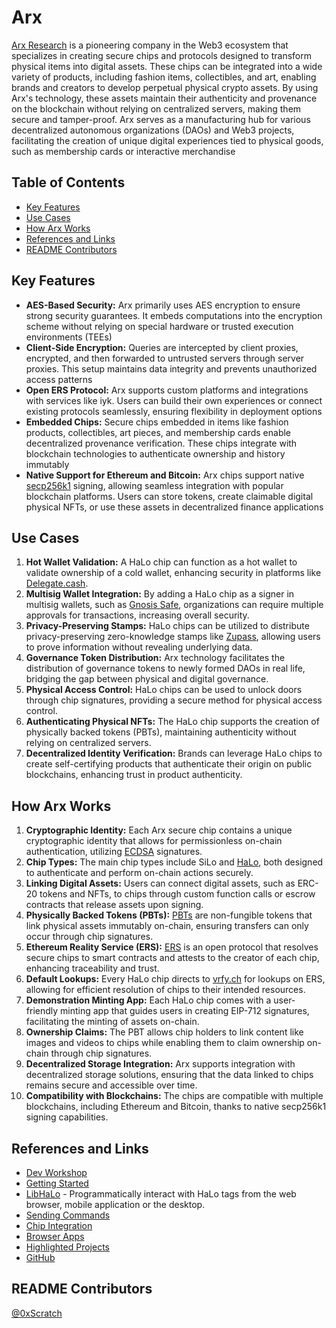 # Arx

[Arx Research](https://arx.org/) is a pioneering company in the Web3 ecosystem that specializes in creating secure chips and protocols designed to transform physical items into digital assets. These chips can be integrated into a wide variety of products, including fashion items, collectibles, and art, enabling brands and creators to develop perpetual physical crypto assets. By using Arx's technology, these assets maintain their authenticity and provenance on the blockchain without relying on centralized servers, making them secure and tamper-proof. Arx serves as a manufacturing hub for various decentralized autonomous organizations (DAOs) and Web3 projects, facilitating the creation of unique digital experiences tied to physical goods, such as membership cards or interactive merchandise

## Table of Contents

- [Key Features](#key-features)
- [Use Cases](#use-cases)
- [How Arx Works](#how-arx-works)
- [References and Links](#references-and-links)
- [README Contributors](#readme-contributors)

## Key Features

- **AES-Based Security:** Arx primarily uses AES encryption to ensure strong security guarantees. It embeds computations into the encryption scheme without relying on special hardware or trusted execution environments (TEEs)
- **Client-Side Encryption:** Queries are intercepted by client proxies, encrypted, and then forwarded to untrusted servers through server proxies. This setup maintains data integrity and prevents unauthorized access patterns
- **Open ERS Protocol:** Arx supports custom platforms and integrations with services like iyk. Users can build their own experiences or connect existing protocols seamlessly, ensuring flexibility in deployment options
- **Embedded Chips:** Secure chips embedded in items like fashion products, collectibles, art pieces, and membership cards enable decentralized provenance verification. These chips integrate with blockchain technologies to authenticate ownership and history immutably
- **Native Support for Ethereum and Bitcoin:** Arx chips support native [secp256k1](https://en.bitcoin.it/wiki/Secp256k1) signing, allowing seamless integration with popular blockchain platforms. Users can store tokens, create claimable digital physical NFTs, or use these assets in decentralized finance applications

## Use Cases

1. **Hot Wallet Validation:** A HaLo chip can function as a hot wallet to validate ownership of a cold wallet, enhancing security in platforms like [Delegate.cash](https://delegate.xyz/).
2. **Multisig Wallet Integration:** By adding a HaLo chip as a signer in multisig wallets, such as [Gnosis Safe](https://app.safe.global/welcome), organizations can require multiple approvals for transactions, increasing overall security.
3. **Privacy-Preserving Stamps:** HaLo chips can be utilized to distribute privacy-preserving zero-knowledge stamps like [Zupass](https://pse-team.notion.site/Zupass-Stamps-v1-Retrospective-6bd7aa223f4d41cdb59b4ecf8aafb130), allowing users to prove information without revealing underlying data.
4. **Governance Token Distribution:** Arx technology facilitates the distribution of governance tokens to newly formed DAOs in real life, bridging the gap between physical and digital governance.
5. **Physical Access Control:** HaLo chips can be used to unlock doors through chip signatures, providing a secure method for physical access control.
6. **Authenticating Physical NFTs:** The HaLo chip supports the creation of physically backed tokens (PBTs), maintaining authenticity without relying on centralized servers.
7. **Decentralized Identity Verification:** Brands can leverage HaLo chips to create self-certifying products that authenticate their origin on public blockchains, enhancing trust in product authenticity.

## How Arx Works

1. **Cryptographic Identity:** Each Arx secure chip contains a unique cryptographic identity that allows for permissionless on-chain authentication, utilizing [ECDSA](https://cryptobook.nakov.com/digital-signatures/ecdsa-sign-verify-messages) signatures.
2. **Chip Types:** The main chip types include SiLo and [HaLo](https://docs.arx.org/HaLo/overview), both designed to authenticate and perform on-chain actions securely.
3. **Linking Digital Assets:** Users can connect digital assets, such as ERC-20 tokens and NFTs, to chips through custom function calls or escrow contracts that release assets upon signing.
4. **Physically Backed Tokens (PBTs):** [PBTs](https://wagmi.tips/guides/physical-backed-tokens/) are non-fungible tokens that link physical assets immutably on-chain, ensuring transfers can only occur through chip signatures.
5. **Ethereum Reality Service (ERS):** [ERS](https://docs.arx.org/ERS/overview) is an open protocol that resolves secure chips to smart contracts and attests to the creator of each chip, enhancing traceability and trust.
6. **Default Lookups:** Every HaLo chip directs to [vrfy.ch](https://bulk.vrfy.ch/) for lookups on ERS, allowing for efficient resolution of chips to their intended resources.
7. **Demonstration Minting App:** Each HaLo chip comes with a user-friendly minting app that guides users in creating EIP-712 signatures, facilitating the minting of assets on-chain.
8. **Ownership Claims:** The PBT allows chip holders to link content like images and videos to chips while enabling them to claim ownership on-chain through chip signatures.
9. **Decentralized Storage Integration:** Arx supports integration with decentralized storage solutions, ensuring that the data linked to chips remains secure and accessible over time.
10. **Compatibility with Blockchains:** The chips are compatible with multiple blockchains, including Ethereum and Bitcoin, thanks to native secp256k1 signing capabilities.

## References and Links

- [Dev Workshop](https://www.youtube.com/watch?v=vCalkFm7rYg)
- [Getting Started](https://docs.arx.org/#getting-started)
- [LibHaLo](https://github.com/arx-research/libhalo) - Programmatically interact with HaLo tags from the web browser, mobile application or the desktop.
- [Sending Commands](https://docs.arx.org/HaLo/command)
- [Chip Integration](https://docs.arx.org/HaLo/integration)
- [Browser Apps](https://docs.arx.org/Examples/browser-apps)
- [Highlighted Projects](https://docs.arx.org/projects)
- [GitHub](https://github.com/arx-research)

## README Contributors

[@0xScratch](https://github.com/0xScratch)
